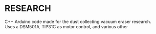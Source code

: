 # RESEARCH
C++ Arduino code made for the dust collecting vacuum eraser research. Uses a DSM501A, TIP31C as motor control, and various other  

